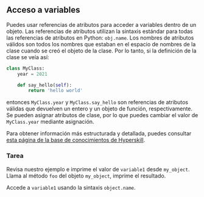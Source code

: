 ## Acceso a variables

Puedes usar referencias de atributos para acceder a variables dentro de un objeto.
Las referencias de atributos utilizan la sintaxis estándar para todas las referencias de atributos
en Python: `obj.name`. Los nombres de atributos válidos son todos los nombres que estaban en 
el espacio de nombres de la clase cuando se creó el objeto de la clase. Por lo tanto, si la definición de la clase se veía así:

```python
class MyClass:
    year = 2021

    def say_hello(self):
        return 'hello world'
```
entonces `MyClass.year` y `MyClass.say_hello` son referencias de atributos válidas que devuelven un 
entero y un objeto de función, respectivamente. Se pueden asignar atributos de clase, por lo que puedes cambiar el valor de `MyClass.year` mediante asignación.

Para obtener información más estructurada y detallada, puedes consultar [esta página de la base de conocimientos de Hyperskill](https://hyperskill.org/learn/step/6661#class-attribute?utm_source=jba&utm_medium=jba_courses_links).

### Tarea
Revisa nuestro ejemplo e imprime el valor de `variable1` desde `my_object`.
Llama al método `foo` del objeto `my_object`, imprime el resultado.

<div class='hint'>Accede a <code>variable1</code> usando la sintaxis <code>object.name</code>.</div>